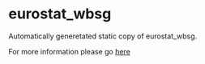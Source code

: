 
eurostat_wbsg
==============

Automatically generetated static copy of eurostat_wbsg. 

For more information please go [here](http://www4.wiwiss.fu-berlin.de)
